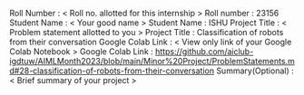 Roll Number       :   < Roll no. allotted for this internship  >
Roll number       :   23156
Student Name      :   < Your good name >
Student Name      :    ISHU
Project Title     :   < Problem statement allotted to you >
Project Title     :    Classification of robots from their conversation
Google Colab Link :   < View only link of your Google Colab Notebook >
Google Colab Link :   https://github.com/aiclub-igdtuw/AIMLMonth2023/blob/main/Minor%20Project/ProblemStatements.md#28-classification-of-robots-from-their-conversation
Summary(Optional) :   < Brief summary of your project >

